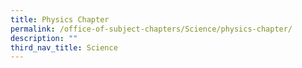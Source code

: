 ```yaml
---
title: Physics Chapter
permalink: /office-of-subject-chapters/Science/physics-chapter/
description: ""
third_nav_title: Science
---
```

